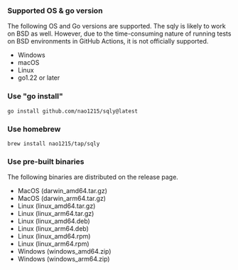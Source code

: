 ### Supported OS & go version

The following OS and Go versions are supported. The sqly is likely to work on BSD as well. However, due to the time-consuming nature of running tests on BSD environments in GitHub Actions, it is not officially supported.

- Windows
- macOS
- Linux
- go1.22 or later

### Use "go install"

```shell
go install github.com/nao1215/sqly@latest
```

### Use homebrew

```shell
brew install nao1215/tap/sqly
```

### Use pre-built binaries

The following binaries are distributed on the release page.

- MacOS (darwin_amd64.tar.gz)
- MacOS (darwin_arm64.tar.gz)
- Linux (linux_amd64.tar.gz)
- Linux (linux_arm64.tar.gz)
- Linux (linux_amd64.deb)
- Linux (linux_arm64.deb)
- Linux (linux_amd64.rpm)
- Linux (linux_arm64.rpm)
- Windows (windows_amd64.zip)
- Windows (windows_arm64.zip)
